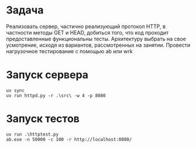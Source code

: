 # Задача
Реализовать сервер, частично реализующий протокол HTTP, в частности методы GET и HEAD, добиться того, что код проходит предоставленные функциональны тесты. Архитектуру выбрать на свое усмотрение, исходя из вариантов, рассмотренных на занятии. Провести нагрузочное тестирование с помощью ab или wrk

# Запуск сервера
```
uv sync
uv run httpd.py -r .\src\ -w 4 -p 8080
```
# Запуск тестов
```
uv run .\httptest.py
ab.exe -n 50000 -c 100 -r http://localhost:8080/
```